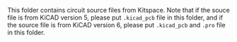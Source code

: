 This folder contains circuit source files from Kitspace. Note that if the souce file is from KiCAD version 5, please put `.kicad_pcb` file in this folder, and if the source file is from KiCAD version 6, please put `.kicad_pcb` and `.pro` file in this folder.